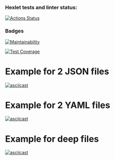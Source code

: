### Hexlet tests and linter status:

[![Actions Status](https://github.com/HunterGan/frontend-project-lvl2/workflows/hexlet-check/badge.svg)](https://github.com/HunterGan/frontend-project-lvl2/actions)

### Badges

[![Maintainability](https://api.codeclimate.com/v1/badges/1a3720beb9601b5139e4/maintainability)](https://codeclimate.com/github/HunterGan/frontend-project-lvl2/maintainability)

[![Test Coverage](https://api.codeclimate.com/v1/badges/1a3720beb9601b5139e4/test_coverage)](https://codeclimate.com/github/HunterGan/frontend-project-lvl2/test_coverage)

# Example for 2 JSON files

[![asciicast](https://asciinema.org/a/aSeJGrj42Ec9NWnPwknUmNtYX.svg)](https://asciinema.org/a/aSeJGrj42Ec9NWnPwknUmNtYX)

# Example for 2 YAML files

[![asciicast](https://asciinema.org/a/Qmr11wnKXhKMtrHtuAyHYS7dc.svg)](https://asciinema.org/a/Qmr11wnKXhKMtrHtuAyHYS7dc)

# Example for deep files

[![asciicast](https://asciinema.org/a/ot9PxvGDBhVJAKliOoinVjOCn.svg)](https://asciinema.org/a/ot9PxvGDBhVJAKliOoinVjOCn)
